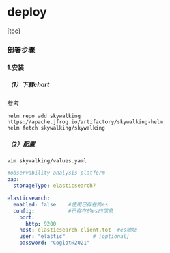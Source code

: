 # deploy

[toc]

### 部署步骤

#### 1.安装

##### （1）下载chart
[参考](https://github.com/apache/skywalking-kubernetes)
```shell
helm repo add skywalking https://apache.jfrog.io/artifactory/skywalking-helm
helm fetch skywalking/skywalking
```

##### （2）配置
```shell
vim skywalking/values.yaml
```

```yaml
#observability analysis platform
oap:
  storageType: elasticsearch7

elasticsearch:
  enabled: false    #使用已存在的es
  config:           #已存在的es的信息
    port:
      http: 9200
    host: elasticsearch-client.tot  #es地址
    user: "elastic"         # [optional]
    password: "Cogiot@2021"
```
